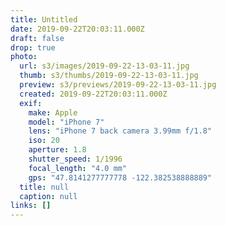 ```yaml
---
title: Untitled
date: 2019-09-22T20:03:11.000Z
draft: false
drop: true
photo:
  url: s3/images/2019-09-22-13-03-11.jpg
  thumb: s3/thumbs/2019-09-22-13-03-11.jpg
  preview: s3/previews/2019-09-22-13-03-11.jpg
  created: 2019-09-22T20:03:11.000Z
  exif:
    make: Apple
    model: "iPhone 7"
    lens: "iPhone 7 back camera 3.99mm f/1.8"
    iso: 20
    aperture: 1.8
    shutter_speed: 1/1996
    focal_length: "4.0 mm"
    gps: "47.8141277777778 -122.382538888889"
  title: null
  caption: null
links: []
---
```

